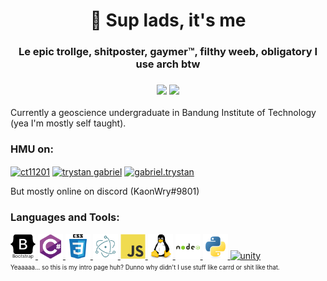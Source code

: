 <h1 align="center">👋 Sup lads, it's me</h1>
<h3 align="center">Le epic trollge, shitposter, gaymer™, filthy weeb, obligatory I use arch btw</h3>

<h3 align="center">
<img height="169px" src=https://github-readme-stats.vercel.app/api?username=kaonwry&show_icons=true&theme=gruvbox>
<img height="169px" src=https://github-readme-stats.vercel.app/api/top-langs/?username=kaonwry&theme=gruvbox&layout=compact>
</h3>
<p align="left">
Currently a geoscience undergraduate in Bandung Institute of Technology (yea I'm mostly self taught).
</p>


<h3 align="left">HMU on:</h3>
<p align="left">
<a href="https://twitter.com/ct11201" target="blank"><img align="center" src="https://raw.githubusercontent.com/rahuldkjain/github-profile-readme-generator/master/src/images/icons/Social/twitter.svg" alt="ct11201" height="30" width="40" /></a>
<a href="https://linkedin.com/in/trystan gabriel" target="blank"><img align="center" src="https://raw.githubusercontent.com/rahuldkjain/github-profile-readme-generator/master/src/images/icons/Social/linked-in-alt.svg" alt="trystan gabriel" height="30" width="40" /></a>
<a href="https://instagram.com/gabriel.trystan" target="blank"><img align="center" src="https://raw.githubusercontent.com/rahuldkjain/github-profile-readme-generator/master/src/images/icons/Social/instagram.svg" alt="gabriel.trystan" height="30" width="40" /></a>

</p>
<p>
  But mostly online on discord (KaonWry#9801)
 </p>

<h3 align="left">Languages and Tools:</h3>
<p align="left"> <a href="https://getbootstrap.com" target="_blank" rel="noreferrer"> <img src="https://raw.githubusercontent.com/devicons/devicon/master/icons/bootstrap/bootstrap-plain-wordmark.svg" alt="bootstrap" width="40" height="40"/> </a> <a href="https://www.w3schools.com/cs/" target="_blank" rel="noreferrer"> <img src="https://raw.githubusercontent.com/devicons/devicon/master/icons/csharp/csharp-original.svg" alt="csharp" width="40" height="40"/> </a> <a href="https://www.w3schools.com/css/" target="_blank" rel="noreferrer"> <img src="https://raw.githubusercontent.com/devicons/devicon/master/icons/css3/css3-original-wordmark.svg" alt="css3" width="40" height="40"/> </a> <a href="https://www.electronjs.org" target="_blank" rel="noreferrer"> <img src="https://raw.githubusercontent.com/devicons/devicon/master/icons/electron/electron-original.svg" alt="electron" width="40" height="40"/> </a> <a href="https://developer.mozilla.org/en-US/docs/Web/JavaScript" target="_blank" rel="noreferrer"> <img src="https://raw.githubusercontent.com/devicons/devicon/master/icons/javascript/javascript-original.svg" alt="javascript" width="40" height="40"/> </a> <a href="https://www.linux.org/" target="_blank" rel="noreferrer"> <img src="https://raw.githubusercontent.com/devicons/devicon/master/icons/linux/linux-original.svg" alt="linux" width="40" height="40"/> </a> <a href="https://nodejs.org" target="_blank" rel="noreferrer"> <img src="https://raw.githubusercontent.com/devicons/devicon/master/icons/nodejs/nodejs-original-wordmark.svg" alt="nodejs" width="40" height="40"/> </a> <a href="https://www.python.org" target="_blank" rel="noreferrer"> <img src="https://raw.githubusercontent.com/devicons/devicon/master/icons/python/python-original.svg" alt="python" width="40" height="40"/> </a> <a href="https://unity.com/" target="_blank" rel="noreferrer"> <img src="https://www.vectorlogo.zone/logos/unity3d/unity3d-icon.svg" alt="unity" width="40" height="40"/> </a> <br>
<sup><sub>Yeaaaaa... so this is my intro page huh? Dunno why didn't I use stuff like carrd or shit like that.</sub></sup>
</p>

